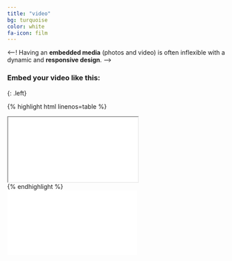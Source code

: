 ```yaml
---
title: "video"
bg: turquoise
color: white
fa-icon: film
---
```


<--!
Having an **embedded media** (photos and video) is often inflexible with a dynamic and **responsive design**.
-->

### Embed your video like this:
{: .left}

{% highlight html linenos=table %}
<div class="icontain">
  <iframe src="//www.youtube.com/embed/8yis7GzlXNM" allowfullscreen></iframe>
</div>
{% endhighlight %}



<div class="icontain">
  <iframe src="//player.bilibili.com/player.html?isOutside=true&aid=60758757&bvid=BV12t411j7Un&cid=105730538&p=1" scrolling="true" border="0" frameborder="no" framespacing="0" allowfullscreen="true"></iframe>
</div>
